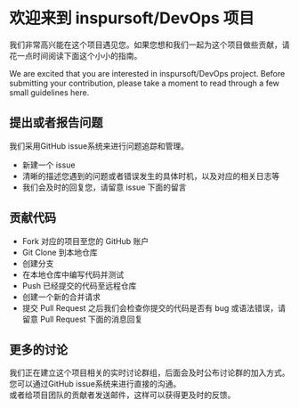# 欢迎来到 inspursoft/DevOps 项目
我们非常高兴能在这个项目遇见您。如果您想和我们一起为这个项目做些贡献，请花一点时间阅读下面这个小小的指南。

We are excited that you are interested in inspursoft/DevOps project. Before submitting your contribution, please take a moment to read through a few small guidelines here.

## 提出或者报告问题

我们采用GitHub issue系统来进行问题追踪和管理。  
* 新建一个 issue
* 清晰的描述您遇到的问题或者错误发生的具体时机，以及对应的相关日志等
* 我们会及时的回复您，请留意 issue 下面的留言

## 贡献代码

* Fork 对应的项目至您的 GitHub 账户
* Git Clone 到本地仓库
* 创建分支
* 在本地仓库中编写代码并测试
* Push 已经提交的代码至远程仓库
* 创建一个新的合并请求
* 提交 Pull Request 之后我们会检查你提交的代码是否有 bug 或语法错误，请留意 Pull Request 下面的消息回复

## 更多的讨论

我们正在建立这个项目相关的实时讨论群组，后面会及时公布讨论群的加入方式。  
您可以通过GitHub issue系统来进行直接的沟通。  
或者给项目团队的贡献者发送邮件，这样可以获得更及时的反馈。
